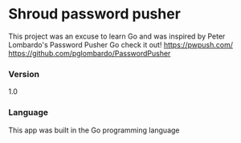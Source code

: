 # Shroud password pusher
This project was an excuse to learn Go and was inspired by Peter Lombardo's Password Pusher
Go check it out!
https://pwpush.com/
https://github.com/pglombardo/PasswordPusher


### Version
1.0

### Language
This app was built in the Go programming language

